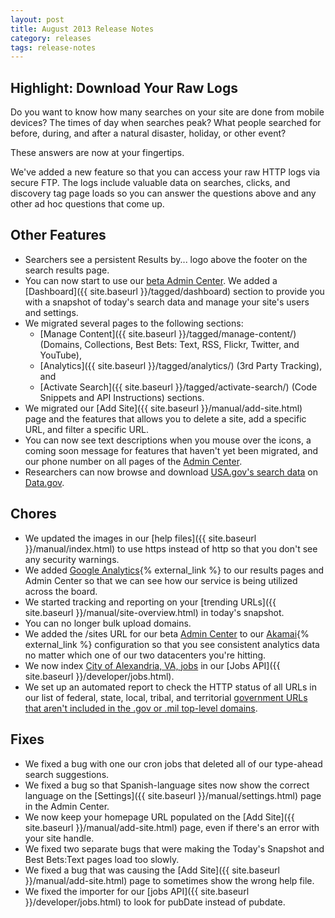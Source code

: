 ```yaml
---
layout: post
title: August 2013 Release Notes
category: releases
tags: release-notes
---
```


## Highlight: Download Your Raw Logs

Do you want to know how many searches on your site are done from mobile devices? The times of day when searches peak? What people searched for before, during, and after a natural disaster, holiday, or other event?

These answers are now at your fingertips.

We've added a new feature so that you can access your raw HTTP logs via secure FTP. The logs include valuable data on searches, clicks, and discovery tag page loads so you can answer the questions above and any other ad hoc questions that come up.

## Other Features

* Searchers see a persistent Results by... logo above the footer on the search results page.
* You can now start to use our [beta Admin Center](https://search.usa.gov/sites/). We added a [Dashboard]({{ site.baseurl }}/tagged/dashboard) section to provide you with a snapshot of today's search data and manage your site's users and settings.
* We migrated several pages to the following sections:
  * [Manage Content]({{ site.baseurl }}/tagged/manage-content/) (Domains, Collections, Best Bets: Text, RSS, Flickr, Twitter, and YouTube),
  * [Analytics]({{ site.baseurl }}/tagged/analytics/) (3rd Party Tracking), and
  * [Activate Search]({{ site.baseurl }}/tagged/activate-search/) (Code Snippets and API Instructions) sections.
* We migrated our [Add Site]({{ site.baseurl }}/manual/add-site.html) page and the features that allows you to delete a site, add a specific URL, and filter a specific URL.
* You can now see text descriptions when you mouse over the icons, a coming soon message for features that haven't yet been migrated, and our phone number on all pages of the [Admin Center](https://search.usa.gov/sites/).
* Researchers can now browse and download [USA.gov's search data](https://explore.data.gov/Information-and-Communications/USA-gov-Search-Data/sarg-e9tw) on [Data.gov](https://www.data.gov/).


## Chores

* We updated the images in our [help files]({{ site.baseurl }}/manual/index.html) to use https instead of http so that you don't see any security warnings.
* We added [Google Analytics](https://www.google.com/analytics/){% external_link %} to our results pages and Admin Center so that we can see how our service is being utilized across the board.
* We started tracking and reporting on your [trending URLs]({{ site.baseurl }}/manual/site-overview.html) in today's snapshot.
* You can no longer bulk upload domains.
* We added the /sites URL for our beta [Admin Center](https://search.usa.gov/sites/) to our [Akamai](http://www.akamai.com/){% external_link %} configuration so that you see consistent analytics data no matter which one of our two datacenters you're hitting.
* We now index [ City of Alexandria, VA, jobs](https://api.usa.gov/jobs/search.json?organization_id=US-VA:CITY-ALEXANDRIA) in our [Jobs API]({{ site.baseurl }}/developer/jobs.html).
* We set up an automated report to check the HTTP status of all URLs in our list of federal, state, local, tribal, and territorial [government URLs that aren't included in the .gov or .mil top-level domains](http://govt-urls.usa.gov/tematres/vocab/index.php).

## Fixes
* We fixed a bug with one our cron jobs that deleted all of our type-ahead search suggestions.
* We fixed a bug so that Spanish-language sites now show the correct language on the [Settings]({{ site.baseurl }}/manual/settings.html) page in the Admin Center.
* We now keep your homepage URL populated on the [Add Site]({{ site.baseurl }}/manual/add-site.html) page, even if there's an error with your site handle.
* We fixed two separate bugs that were making the Today's Snapshot and Best Bets:Text pages load too slowly.
* We fixed a bug that was causing the [Add Site]({{ site.baseurl }}/manual/add-site.html) page to sometimes show the wrong help file.
* We fixed the importer for our [jobs API]({{ site.baseurl }}/developer/jobs.html) to look for pubDate instead of pubdate.